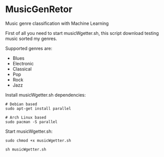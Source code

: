 # MusicGenRetor
Music genre classification with Machine Learning

First of all you need to start musicWgetter.sh, this script download testing music sorted my genres.

Supported genres are:
- Blues 
- Electronic 
- Classical 
- Pop 
- Rock 
- Jazz

Install musicWgetter.sh dependencies:

```
# Debian based
sudo apt-get install parallel

# Arch Linux based
sudo pacman -S parallel
```

Start musicWgetter.sh:

```
sudo chmod +x musicWgetter.sh

sh musicWgetter.sh
```
